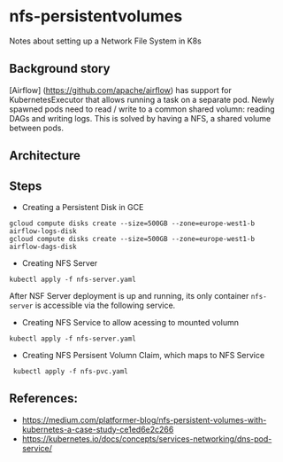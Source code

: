 # nfs-persistentvolumes
Notes about setting up a Network File System in K8s

## Background story
[Airflow] (https://github.com/apache/airflow) has support for KubernetesExecutor that allows running a task on a separate pod. Newly spawned pods need to read / write to a common shared volumn: reading DAGs and writing logs. This is solved by having a NFS, a shared volume between pods.

## Architecture

## Steps
- Creating a Persistent Disk in GCE

```
gcloud compute disks create --size=500GB --zone=europe-west1-b airflow-logs-disk
gcloud compute disks create --size=500GB --zone=europe-west1-b airflow-dags-disk

```

- Creating NFS Server
```
kubectl apply -f nfs-server.yaml
```
After NSF Server deployment is up and running, its only container `nfs-server`
is accessible via the following service.

- Creating NFS Service to allow acessing to mounted volumn

```
kubectl apply -f nfs-server.yaml
```

- Creating NFS Persisent Volumn Claim, which maps to NFS Service
```
 kubectl apply -f nfs-pvc.yaml
```

## References:
- https://medium.com/platformer-blog/nfs-persistent-volumes-with-kubernetes-a-case-study-ce1ed6e2c266
- https://kubernetes.io/docs/concepts/services-networking/dns-pod-service/
